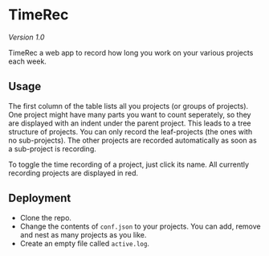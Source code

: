 # TimeRec

_Version 1.0_

TimeRec a web app to record how long you work on your various projects each week. 

## Usage
The first column of the table lists all you projects (or groups of projects).
One project might have many parts you want to count seperately, so they are displayed with an indent under the parent project.
This leads to a tree structure of projects.
You can only record the leaf-projects (the ones with no sub-projects).
The other projects are recorded automatically as soon as a sub-project is recording.

To toggle the time recording of a project, just click its name.
All currently recording projects are displayed in red.


## Deployment
* Clone the repo.
* Change the contents of `conf.json` to your projects.
  You can add, remove and nest as many projects as you like.
* Create an empty file called `active.log`.